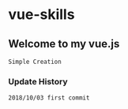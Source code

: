 # vue-skills

## Welcome to my vue.js
```
Simple Creation
```

### Update History
```
2018/10/03 first commit
```